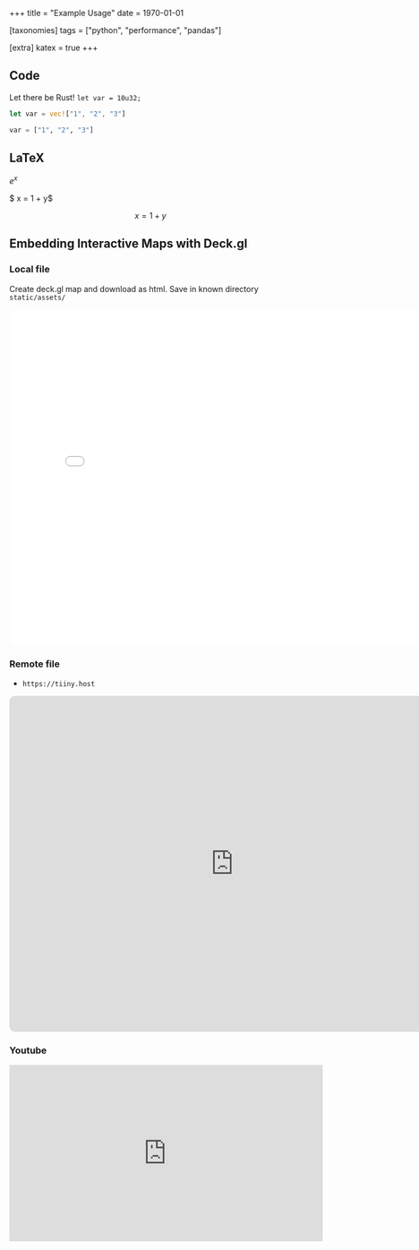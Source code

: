 +++
title = "Example Usage"
date = 1970-01-01

[taxonomies]
tags = ["python", "performance", "pandas"]

[extra]
katex = true
+++

## Code
Let there be Rust! `let var = 10u32;`

```rust
let var = vec!["1", "2", "3"]
```

```jl
var = ["1", "2", "3"]
```

## LaTeX
$e^x$

$ x = 1 + y$

$$ x = 1 + y$$

## Embedding Interactive Maps with Deck.gl
### Local file
Create deck.gl map and download as html.  Save in known directory `static/assets/`
<iframe
    src="/assets/test/geojson_layer.html"
    style="border:0px #ffffff none; border-radius: 10px;"
    name="myiFrame"
    scrolling="no"
    frameborder="1"
    marginheight="0px"
    marginwidth="0px"
    height="600px"
    width="800px"
    allowfullscreen>
</iframe>

### Remote file
- `https://tiiny.host`
<iframe
    src="https://rose-clarey-19.tiiny.site/"
    style="border:0px #ffffff none; border-radius: 10px;"
    name="myiFrame"
    scrolling="no"
    frameborder="1"
    marginheight="0px"
    marginwidth="0px"
    height="600px"
    width="800px"
    allowfullscreen>
</iframe>

### Youtube
<iframe
    width="560"
    height="315"
    src="https://www.youtube.com/embed/eGUEAvNpz48"
    title="YouTube video player"
    frameborder="0"
    allow="accelerometer;
        autoplay;
        clipboard-write;
        encrypted-media;
        gyroscope;
        picture-in-picture"
    allowfullscreen>
</iframe>
